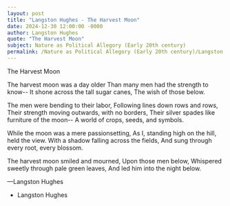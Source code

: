 ```yaml
---
layout: post
title: "Langston Hughes - The Harvest Moon"
date: 2024-12-30 12:00:00 -0000
author: Langston Hughes
quote: "The Harvest Moon"
subject: Nature as Political Allegory (Early 20th century)
permalink: /Nature as Political Allegory (Early 20th century)/Langston Hughes/Langston Hughes - The Harvest Moon
---
```


The Harvest Moon

The harvest moon was a day older
Than many men had the strength to know--
It shone across the tall sugar canes,
The wish of those below.

The men were bending to their labor,
Following lines down rows and rows,
Their strength moving outwards, with no borders,
Their silver spades like furniture of the moon--
A world of crops, seeds, and symbols.

While the moon was a mere passionsetting,
As I, standing high on the hill, held the view.
With a shadow falling across the fields,
And sung through every root, every blossom.

The harvest moon smiled and mourned,
Upon those men below,
Whispered sweetly through pale green leaves,
And led him into the night below.

—Langston Hughes

- Langston Hughes
